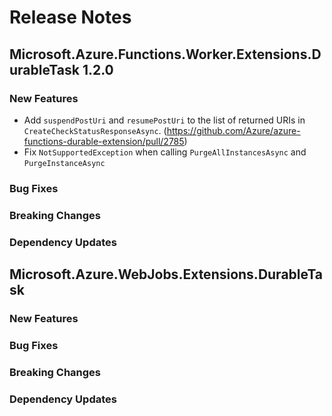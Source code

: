# Release Notes

## Microsoft.Azure.Functions.Worker.Extensions.DurableTask 1.2.0

### New Features

- Add `suspendPostUri` and `resumePostUri` to the list of returned URIs in `CreateCheckStatusResponseAsync`. (https://github.com/Azure/azure-functions-durable-extension/pull/2785)
- Fix `NotSupportedException` when calling `PurgeAllInstancesAsync` and `PurgeInstanceAsync`

### Bug Fixes

### Breaking Changes

### Dependency Updates

## Microsoft.Azure.WebJobs.Extensions.DurableTask <version>

### New Features

### Bug Fixes

### Breaking Changes

### Dependency Updates

